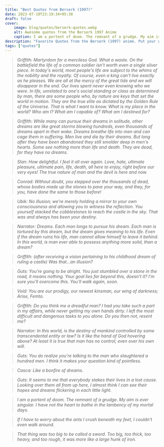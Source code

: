 ```yaml
---
title: "Best Quotes from Berserk (1997)"
date: 2023-07-10T23:19:34+05:30
draft: false
cover: 
    image: blog/quotes/berserk-quotes.webp
    alt: Awesome quotes from the Berserk 1997 Anime
    caption: I am a portent of doom. The remnant of a grudge. My aim is ever singular.
description: "Favorite Quotes from the Berserk (1997) anime. Put your grasses on nothing will be wrong."
tags: ["quotes"] 
---
```



>*Griffith: Martyrdom for a merciless God. What a waste. On the battlefield the life of a common soldier isn't worth even a single silver piece. In today's world, most people's life are subject to the whims of the nobility and the royalty. Of course, even a king can't live exactly as he pleases. We are all at the mercy of the great tide and we will disappear in the end. Our lives spent never even knowing who we were. In life, unrelated to one's social standing or class as determined by man, there are some people who, by nature are keys that set the world in motion. They are the true elite as dictated by the Golden Rule of the Universe. That is what I want to know. What is my place in the world? Who am I? What am I capable of? What am I destined for?*

>*Griffith: While many can pursue their dreams in solitude, other dreams are like great storms blowing hundreds, even thousands of dreams apart in their wake. Dreams breathe life into men and can cage them in suffering. Men live and die by their dreams. But long after they have been abandoned they still smolder deep in men's hearts. Some see nothing more than life and death. They are dead, for they have no dreams.*

>*Slan: How delightful. I feel it all over again. Love, hate, ultimate pleasure, ultimate pain, life, death, all here to enjoy, right before our very eyes! The true nature of man and the devil is here and now.*

>*Conrad: Without doubt, you stepped over the thousands of dead, whose bodies made up the stones to pave your way, and they, for you, have done the same to those before!*

>*Ubik: No illusion; we're merely holding a mirror to your own consciousness and allowing you to witness the reflection. You yourself stacked the cobblestones to reach the castle in the sky. That was and always has been your destiny.*

>*Narrator: Dreams. Each man longs to pursue his dream. Each man is tortured by this dream, but the dream gives meaning to his life. Even if the dream ruins his life, man cannot allow himself to leave it behind. In this world, is man ever able to possess anything more solid, than a dream?*

>*Griffith: (after receiving a vision pertaining to his childhood dream of ruling a castle) Was that...an illusion?*

>*Guts: You’re going to be alright. You just stumbled over a stone in the road, it means nothing. Your goal lies far beyond this, doesn’t it? I’m sure you’ll overcome this. You’ll walk again, soon.*

>*Void: You are our prodigy, our newest kinsman, our wing of darkness; Arise, Femto.*

>*Griffith: Do you think me a dreadful man? I had you take such a part in my affairs, while never getting my own hands dirty. I left the most difficult and dangerous tasks to you alone. Do you then not, resent me?*

>*Narrator: In this world, is the destiny of mankind controlled by some transcendental entity or law? Is it like the hand of God hovering above? At least it is true that man has no control; even over his own will.*

>*Guts: You do realize you're talking to the man who slaughtered a hundred men. I think it makes your question kind of pointless.*

>*Casca: Like a bonfire of dreams.*

>*Guts: It seems to me that everybody stakes their lives in a lost cause. Looking over them all from up here, I almost think I can see their hopes and dreams flickering in each little light.*

>*I am a portent of doom. The remnant of a grudge. My aim is ever singular. I have not the heart to bathe in the lambency of my mortal days.*

>*If I have to worry about the ants I crush beneath my feet, I couldn't even walk around.*

>*That thing was too big to be called a sword. Too big, too thick, too heavy, and too rough, it was more like a large hunk of iron.*
